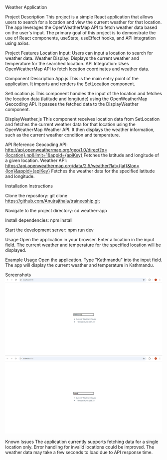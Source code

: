 Weather Application

Project Description
This project is a simple React application that allows users to search for a location and view the current weather for that location. The app leverages the OpenWeatherMap API to fetch weather data based on the user's input. The primary goal of this project is to demonstrate the use of React components, useState, useEffect hooks, and API integration using axios.

Project Features
Location Input: Users can input a location to search for weather data.
Weather Display: Displays the current weather and temperature for the searched location.
API Integration: Uses OpenWeatherMap API to fetch location coordinates and weather data.

Component Description
App.js
This is the main entry point of the application. It imports and renders the SetLocation component.

SetLocation.js
This component handles the input of the location and fetches the location data (latitude and longitude) using the OpenWeatherMap Geocoding API. It passes the fetched data to the DisplayWeather component.

DisplayWeather.js
This component receives location data from SetLocation and fetches the current weather data for that location using the OpenWeatherMap Weather API. It then displays the weather information, such as the current weather condition and temperature.

API Reference
Geocoding API: http://api.openweathermap.org/geo/1.0/direct?q={location},np&limit=1&appid={apiKey}
Fetches the latitude and longitude of a given location.
Weather API: https://api.openweathermap.org/data/2.5/weather?lat={lat}&lon={lon}&appid={apiKey}
Fetches the weather data for the specified latitude and longitude.

Installation Instructions

Clone the repository:
git clone https://github.com/Anujrajthala/traineeship.git

Navigate to the project directory:
cd weather-app

Install dependencies:
npm install

Start the development server:
npm run dev

Usage
Open the application in your browser.
Enter a location in the input field.
The current weather and temperature for the specified location will be displayed.

Example Usage
Open the application.
Type "Kathmandu" into the input field.
The app will display the current weather and temperature in Kathmandu.

Screenshots
![alt text](image.png)
![alt text](image-1.png)

Known Issues
The application currently supports fetching data for a single location only.
Error handling for invalid locations could be improved.
The weather data may take a few seconds to load due to API response time.


